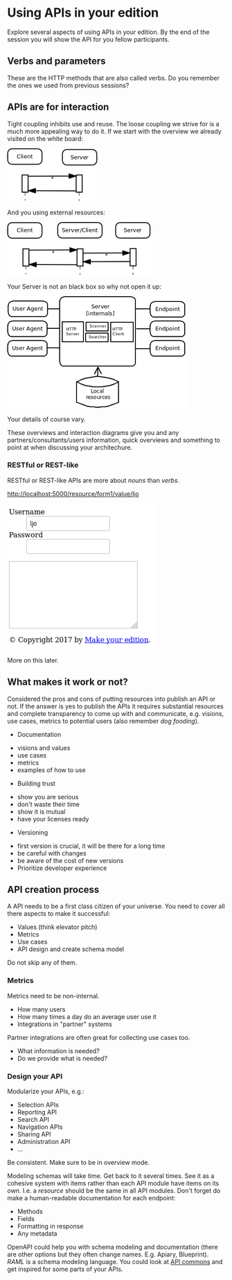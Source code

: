 # Using APIs in your edition
Explore several aspects of using APIs in your edition. By the end of the session you will show the API for you fellow participants.

## Verbs and parameters
These are the HTTP methods that are also called verbs. Do you remember the ones we used from previous sessions?

## APIs are for interaction
Tight coupling inhibits use and reuse. The loose coupling we strive for is a much more appealing way to do it. If we start with the overview we already visited on the white board: 

![Simple Client-Server interaction](images/Client-server-overview.png)

And you using external resources:

![Client-Server and external Client-Server interaction](images/Client-server-external-overview.png)

Your Server is not an black box so why not open it up:

![Server overview and (internals)](images/Server-overview.png)

Your details of course vary.

These overviews and interaction diagrams give you and any partners/consultants/users information, quick overviews and something to point at when discussing your architechure.


### RESTful or REST-like
RESTful or REST-like APIs are more about _nouns_ than _verbs_.

<http://localhost:5000/resource/form1/value/ljo>

![Response from request with prefilled value](images/url-form1-value-response.png)

More on this later.


## What makes it work or not?
Considered the pros and cons of putting resources into publish an API or not.
If the answer is yes to publish the APIs it requires substantial resources and complete transparency to come up with and communicate, e.g. visions, use cases, metrics to potential users (also remember *_dog fooding_*). 
* Documentation
 - visions and values
 - use cases
 - metrics
 - examples of how to use
* Building trust
 - show you are serious
 - don't waste their time
 - show it is mutual
 - have your licenses ready
* Versioning
 - first version is crucial, it will be there for a long time
 - be careful with changes
 - be aware of the cost of new versions
 - Prioritize developer experience

## API creation process
A API needs to be a first class citizen of your universe. You need to cover all there aspects to make it successful: 

* Values (think elevator pitch)
* Metrics
* Use cases
* API design and create schema model

Do not skip any of them.

### Metrics
Metrics need to be non-internal.

* How many users
* How many times a day do an average user use it
* Integrations in "partner" systems

Partner integrations are often great for collecting use cases too. 

* What information is needed?
* Do we provide what is needed?

### Design your API
Modularize your APIs, e.g.:

* Selection APIs
* Reporting API
* Search API
* Navigation APIs
* Sharing API
* Administration API
* ...

Be consistent. Make sure to be in overview mode.

Modeling schemas will take time. Get back to it several times. See it as a cohesive system with items rather than each API module have items on its own. I.e. a _resource_ should be the same in all API modules. 
Don't forget do make a human-readable documentation for each endpoint:

* Methods
* Fields
* Formatting in response
* Any metadata

OpenAPI could help you with schema modeling and documentation (there are other options but they often change names. E.g. Apiary, Blueprint). _RAML_ is a schema modeling language. You could look at [API commons](http://apicommons.org/) and get inspired for some parts of your APIs.

 
